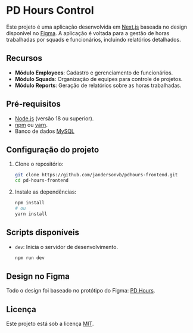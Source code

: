 # PD Hours Control

Este projeto é uma aplicação desenvolvida em [Next.js](https://nextjs.org/) baseada no design disponível no [Figma](https://www.figma.com/design/PeJGyGTwHcUj0K3zADkXbA/PD-Hours?node-id=0-1&p=f&t=eauvObYMpw9kksud-0). A aplicação é voltada para a gestão de horas trabalhadas por squads e funcionários, incluindo relatórios detalhados.

## Recursos

- **Módulo Employees**: Cadastro e gerenciamento de funcionários.
- **Módulo Squads**: Organização de equipes para controle de projetos.
- **Módulo Reports**: Geração de relatórios sobre as horas trabalhadas.

## Pré-requisitos

- [Node.js](https://nodejs.org/) (versão 18 ou superior).
- [npm](https://www.npmjs.com/) ou [yarn](https://yarnpkg.com/).
- Banco de dados [MySQL](https://www.mysql.com/) 

## Configuração do projeto

1. Clone o repositório:

   ```bash
   git clone https://github.com/jandersonvb/pdhours-frontend.git
   cd pd-hours-frontend
   ```

2. Instale as dependências:

   ```bash
   npm install
   # ou
   yarn install
   ```



## Scripts disponíveis

- `dev`: Inicia o servidor de desenvolvimento.

  ```bash
  npm run dev
  ```


## Design no Figma

Todo o design foi baseado no protótipo do Figma: [PD Hours](https://www.figma.com/design/PeJGyGTwHcUj0K3zADkXbA/PD-Hours?node-id=0-1&p=f&t=eauvObYMpw9kksud-0).

## Licença

Este projeto está sob a licença [MIT](./LICENSE).